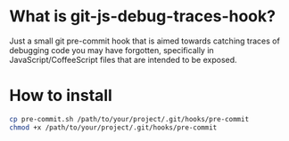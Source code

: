 # What is git-js-debug-traces-hook?
Just a small git pre-commit hook that is aimed towards catching traces of debugging code you may have forgotten, specifically in JavaScript/CoffeeScript files that are intended to be exposed.

# How to install

```bash
cp pre-commit.sh /path/to/your/project/.git/hooks/pre-commit
chmod +x /path/to/your/project/.git/hooks/pre-commit
```
